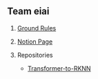 ## Team eiai

1. [Ground Rules](https://github.com/ei-ai/eiai/blob/main/GroundRules.md)

2. [Notion Page](https://www.notion.so/Home-07f1625c85204c2fafeafad2ec21451f)

3. Repositories
   * [Transformer-to-RKNN](https://github.com/ei-ai/Transformer-to-RKNN)
  

<!--

**Here are some ideas to get you started:**

🙋‍♀️ A short introduction - what is your organization all about?
🌈 Contribution guidelines - how can the community get involved?
👩‍💻 Useful resources - where can the community find your docs? Is there anything else the community should know?
🍿 Fun facts - what does your team eat for breakfast?
🧙 Remember, you can do mighty things with the power of [Markdown](https://docs.github.com/github/writing-on-github/getting-started-with-writing-and-formatting-on-github/basic-writing-and-formatting-syntax)
-->
